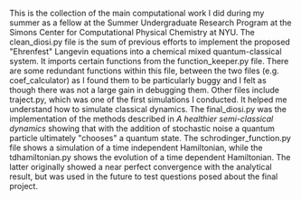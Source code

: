 This is the collection of the main computational work I did during my summer as a fellow at the Summer Undergraduate Research Program at the Simons Center for Computational Physical Chemistry at NYU.
The clean_diosi.py file is the sum of previous efforts to implement the proposed "Ehrenfest" Langevin equations into a chemical mixed quantum-classical system.  It imports certain functions from the function_keeper.py file.  There are some redundant functions within this file, between the two files (e.g. coef_calculator) as I found them to be particularly buggy and I felt as though there was not a large gain in debugging them.
Other files include traject.py, which was one of the first simulations I conducted.  It helped me understand how to simulate classical dynamics. The final_diosi.py was the implementation of the methods described in _A healthier semi-classical dynamics_ showing that with the addition of stochastic noise a quantum particle ultimately "chooses" a quantum state.
The schrodinger_function.py file shows a simulation of a time independent Hamiltonian, while the tdhamiltonian.py shows the evolution of a time dependent Hamiltonian.  The latter originally showed a near perfect convergence with the analytical result, but was used in the future to test questions posed about the final project.
